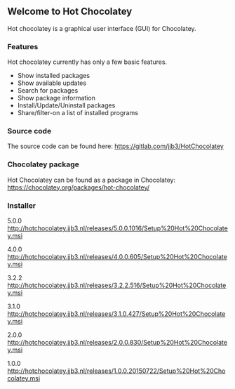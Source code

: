 ## Welcome to Hot Chocolatey

Hot chocolatey is a graphical user interface (GUI) for Chocolatey. 


### Features

Hot chocolatey currently has only a few basic features.

* Show installed packages
* Show available updates
* Search for packages
* Show package information
* Install/Update/Uninstall packages
* Share/filter-on a list of installed programs


### Source code

The source code can be found here: https://gitlab.com/jjb3/HotChocolatey

### Chocolatey package

Hot Chocolatey can be found as a package in Chocolatey: https://chocolatey.org/packages/hot-chocolatey/

### Installer

5.0.0 http://hotchocolatey.jjb3.nl/releases/5.0.0.1016/Setup%20Hot%20Chocolatey.msi

4.0.0 http://hotchocolatey.jjb3.nl/releases/4.0.0.605/Setup%20Hot%20Chocolatey.msi

3.2.2 http://hotchocolatey.jjb3.nl/releases/3.2.2.516/Setup%20Hot%20Chocolatey.msi

3.1.0 http://hotchocolatey.jjb3.nl/releases/3.1.0.427/Setup%20Hot%20Chocolatey.msi

2.0.0 http://hotchocolatey.jjb3.nl/releases/2.0.0.830/Setup%20Hot%20Chocolatey.msi

1.0.0 http://hotchocolatey.jjb3.nl/releases/1.0.0.20150722/Setup%20Hot%20Chocolatey.msi